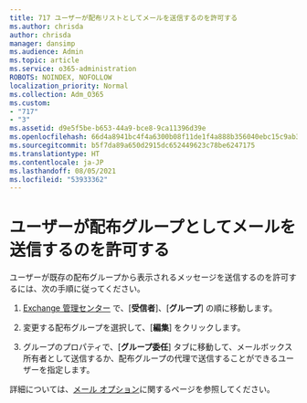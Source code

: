 ```yaml
---
title: 717 ユーザーが配布リストとしてメールを送信するのを許可する
ms.author: chrisda
author: chrisda
manager: dansimp
ms.audience: Admin
ms.topic: article
ms.service: o365-administration
ROBOTS: NOINDEX, NOFOLLOW
localization_priority: Normal
ms.collection: Adm_O365
ms.custom:
- "717"
- "3"
ms.assetid: d9e5f5be-b653-44a9-bce8-9ca11396d39e
ms.openlocfilehash: 66d4a8941bc4f4a6300b08f11de1f4a888b356040ebc15c9ab37677d19da82c4
ms.sourcegitcommit: b5f7da89a650d2915dc652449623c78be6247175
ms.translationtype: HT
ms.contentlocale: ja-JP
ms.lasthandoff: 08/05/2021
ms.locfileid: "53933362"
---
```

# <a name="allow-users-to-send-email-as-a-distribution-group"></a>ユーザーが配布グループとしてメールを送信するのを許可する

ユーザーが既存の配布グループから表示されるメッセージを送信するのを許可するには、次の手順に従ってください。

1. [Exchange 管理センター](https://outlook.office365.com/ecp/) で、[**受信者**]、[**グループ**] の順に移動します。

2. 変更する配布グループを選択して、[**編集**] をクリックします。

3. グループのプロパティで、[**グループ委任**] タブに移動して、メールボックス所有者として送信するか、配布グループの代理で送信することができるユーザーを指定します。

詳細については、[メール オプション](https://technet.microsoft.com/library/bb124513.aspx#groupdelegation)に関するページを参照してください。
